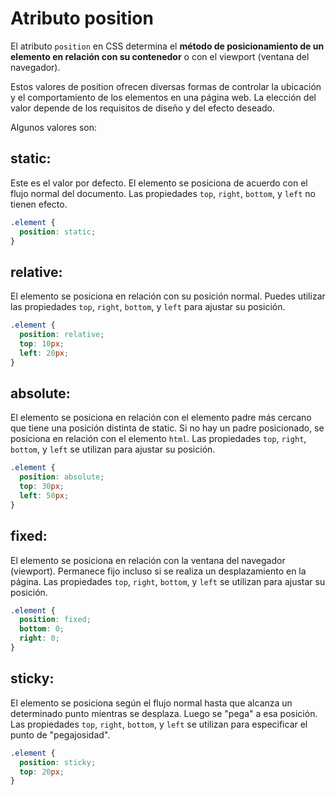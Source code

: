 # Atributo position

El atributo `position` en CSS determina el **método de posicionamiento de un elemento en relación con su contenedor** o con el viewport (ventana del navegador).

Estos valores de position ofrecen diversas formas de controlar la ubicación y el comportamiento de los elementos en una página web. La elección del valor depende de los requisitos de diseño y del efecto deseado.

Algunos valores son:

## static:

Este es el valor por defecto. El elemento se posiciona de acuerdo con el flujo normal del documento. Las propiedades `top`, `right`, `bottom`, y `left` no tienen efecto.

```CSS
.element {
  position: static;
}
```

## relative:

El elemento se posiciona en relación con su posición normal. Puedes utilizar las propiedades `top`, `right`, `bottom`, y `left` para ajustar su posición.

```CSS
.element {
  position: relative;
  top: 10px;
  left: 20px;
}
```

## absolute:

El elemento se posiciona en relación con el elemento padre más cercano que tiene una posición distinta de static. Si no hay un padre posicionado, se posiciona en relación con el elemento `html`.
Las propiedades `top`, `right`, `bottom`, y `left` se utilizan para ajustar su posición.

```CSS
.element {
  position: absolute;
  top: 30px;
  left: 50px;
}
```

## fixed:
El elemento se posiciona en relación con la ventana del navegador (viewport). Permanece fijo incluso si se realiza un desplazamiento en la página. Las propiedades `top`, `right`, `bottom`, y `left` se utilizan para ajustar su posición.

```CSS
.element {
  position: fixed;
  bottom: 0;
  right: 0;
}
```

## sticky:
El elemento se posiciona según el flujo normal hasta que alcanza un determinado punto mientras se desplaza.
Luego se "pega" a esa posición. Las propiedades `top`, `right`, `bottom`, y `left` se utilizan para especificar el punto de "pegajosidad".

```CSS
.element {
  position: sticky;
  top: 20px;
}
```